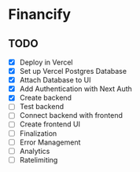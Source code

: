 # Financify

## TODO

- [x] Deploy in Vercel
- [x] Set up Vercel Postgres Database
- [x] Attach Database to UI
- [x] Add Authentication with Next Auth
- [x] Create backend
- [ ] Test backend
- [ ] Connect backend with frontend
- [ ] Create frontend UI
- [ ] Finalization
- [ ] Error Management
- [ ] Analytics
- [ ] Ratelimiting
